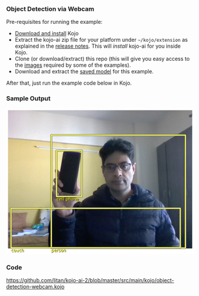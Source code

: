 ### Object Detection via Webcam

Pre-requisites for running the example:
* [Download and install](https://www.kogics.net/kojo-download) Kojo
* Extract the kojo-ai zip file for your platform under `~/kojo/extension` as explained in the [release notes](https://github.com/litan/kojo-ai-2/releases/tag/v0.4). This will *install* kojo-ai for you inside Kojo.
* Clone (or download/extract) this repo (this will give you easy access to the [images](../images) required by some of the examples).
* Download and extract the [saved model](https://github.com/litan/kojo-ai-2/releases/download/v0.2/object_detection_saved_model.zip) for this example.

After that, just run the example code below in Kojo.

### Sample Output

![webcam-od.png](webcam-od.png)

### Code

https://github.com/litan/kojo-ai-2/blob/master/src/main/kojo/object-detection-webcam.kojo
